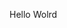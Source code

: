 Hello Wolrd

































































































































































































































































































































































































































































































































































































































































































































































































































































































































































































































































































































































































































































































































































































































































































































































































































































































































































































































































































































































































































































































































































































































































































































































































































































































